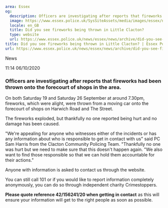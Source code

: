 ```yaml
area: Essex
og:
  description: Officers are investigating after reports that fireworks had been thrown onto the forecourt of shops.
  image: https://www.essex.police.uk/SysSiteAssets/media/images/essex/news/library-images/600/did-you-see-600.jpg?crop=(0,27,600,343)&amp;w=600&amp;h=300&amp;scale=both
  locale: en_GB
  title: Did you see fireworks being thrown in Little Clacton?
  type: website
  url: https://www.essex.police.uk/news/essex/news/archive/did-you-see-fireworks-being-thrown-in-little-clacton/
title: Did you see fireworks being thrown in Little Clacton? | Essex Police
url: https://www.essex.police.uk/news/essex/news/archive/did-you-see-fireworks-being-thrown-in-little-clacton/
```

News

11:14 06/10/2020

### Officers are investigating after reports that fireworks had been thrown onto the forecourt of shops in the area.

On both Saturday 19 and Saturday 26 September at around 7.30pm, fireworks, which were alight, were thrown from a moving car onto the forecourt of shops on Harwich Road and The Street.

The fireworks exploded, but thankfully no one reported being hurt and no damage has been caused.

"We're appealing for anyone who witnesses either of the incidents or has any information about who is responsible to get in contact with us" said PC Sam Harris from the Clacton Community Policing Team.
"Thankfully no one was hurt but we need to make sure that this doesn't happen again.
"We also want to find those responsible so that we can hold them accountable for their actions."

Anyone with information is asked to contact us through the website.

You can still call 101 or if you would like to report information completely anonymously, you can do so through independent charity Crimestoppers.

**Please quote reference 42/156241/20 when getting in contact** as this will ensure your information will get to the right people as soon as possible.
